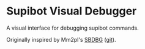 # Supibot Visual Debugger

A visual interface for debugging supibot commands.

Originally inspired by Mm2pl's [SBDBG](https://kotmisia.pl/sbdbg/) ([git](https://git.kotmisia.pl/Mm2pl/SBDBG)).
